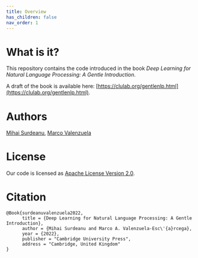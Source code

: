 ```yaml
---
title: Overview
has_children: false
nav_order: 1
---
```


# What is it?

This repository contains the code introduced in the book *Deep Learning for Natural Language Processing: A Gentle Introduction*.

A draft of the book is available here: [https://clulab.org/gentlenlp.html](https://clulab.org/gentlenlp.html).

# Authors

[Mihai Surdeanu](http://surdeanu.info/mihai/), [Marco Valenzuela](https://github.com/marcovzla)

# License

Our code is licensed as [Apache License Version 2.0](https://github.com/clulab/gentlenlp/blob/main/LICENSE).

# Citation

```
@Book{surdeanuvalenzuela2022,
      title = {Deep Learning for Natural Language Processing: A Gentle Introduction},
      author = {Mihai Surdeanu and Marco A. Valenzuela-Esc\'{a}rcega},
      year = {2022},
      publisher = "Cambridge University Press",
      address = "Cambridge, United Kingdom"
}
```

